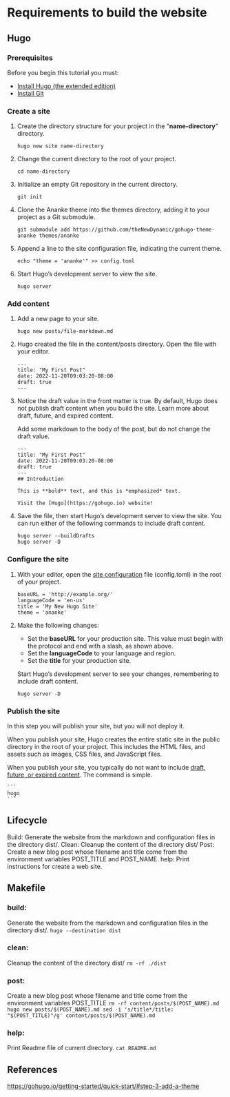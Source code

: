 # Requirements to build the website
## Hugo
### Prerequisites 
Before you begin this tutorial you must:
* <a href="https://gohugo.io/installation/">Install Hugo (the extended edition)</a>
* <a href="https://git-scm.com/book/en/v2/Getting-Started-Installing-Git">Install Git</a>

### Create a site
1. Create the directory structure for your project in the "**name-directory**" directory.
    ```
    hugo new site name-directory
    ```
2. Change the current directory to the root of your project.
    ```
    cd name-directory
    ```
3. Initialize an empty Git repository in the current directory.
    ```
    git init
    ```
4. Clone the Ananke theme into the themes directory, adding it to your project as a Git submodule.
    ```
    git submodule add https://github.com/theNewDynamic/gohugo-theme-ananke themes/ananke
    ```
5. Append a line to the site configuration file, indicating the current theme.
    ```
    echo "theme = 'ananke'" >> config.toml
    ```
6. Start Hugo’s development server to view the site.
    ```
    hugo server
    ```

### Add content
1. Add a new page to your site.
    ```
    hugo new posts/file-markdown.md
    ```
2. Hugo created the file in the content/posts directory. Open the file with your editor.
    ```
    ---
    title: "My First Post"
    date: 2022-11-20T09:03:20-08:00
    draft: true
    ---
    ```
3. Notice the draft value in the front matter is true. By default, Hugo does not publish draft content when you build the site. Learn more about draft, future, and expired content.
    
    Add some markdown to the body of the post, but do not change the draft value.
    ```
    ---
    title: "My First Post"
    date: 2022-11-20T09:03:20-08:00
    draft: true
    ---
    ## Introduction

    This is **bold** text, and this is *emphasized* text.

    Visit the [Hugo](https://gohugo.io) website!
    ```
4. Save the file, then start Hugo’s development server to view the site. You can run either of the following commands to include draft content.
    ```
    hugo server --buildDrafts
    hugo server -D
    ```
### Configure the site
1. With your editor, open the <a href="https://gohugo.io/getting-started/usage/#draft-future-and-expired-content">site configuration</a> file (config.toml) in the root of your project.
    ```
    baseURL = 'http://example.org/'
    languageCode = 'en-us'
    title = 'My New Hugo Site'
    theme = 'ananke'
    ```
2. Make the following changes:
    * Set the **baseURL** for your production site. This value must begin with the protocol and end with a slash, as shown above.
    * Set the **languageCode** to your language and region.
    * Set the **title** for your production site.

    Start Hugo’s development server to see your changes, remembering to include draft content.
    ```
    hugo server -D
    ```
### Publish the site
In this step you will publish your site, but you will not deploy it.

When you publish your site, Hugo creates the entire static site in the public directory in the root of your project. This includes the HTML files, and assets such as images, CSS files, and JavaScript files.

When you publish your site, you typically do not want to include <a href="https://gohugo.io/getting-started/usage/#draft-future-and-expired-content">draft, future, or expired content</a>. The command is simple.

    ```
    hugo
    ```

## Lifecycle
Build: Generate the website from the markdown and configuration files in the directory dist/.
Clean: Cleanup the content of the directory dist/
Post: Create a new blog post whose filename and title come from the environment variables POST_TITLE and POST_NAME.
help: Print instructions for create a web site.

## Makefile
### build:
Generate the website from the markdown and configuration files in the directory dist/.
    ```
    hugo --destination dist
    ```
### clean:
Cleanup the content of the directory dist/
    ```
    rm -rf ./dist
    ```
### post:
Create a new blog post whose filename and title come from the environment variables POST_TITLE
    ```
    rm -rf content/posts/$(POST_NAME).md
    hugo new posts/$(POST_NAME).md
    sed -i 's/title*/title: "$(POST_TITLE)"/g' content/posts/$(POST_NAME).md
    ```
### help:
Print Readme file of current directory.
    ```
    cat README.md
    ```

## References
<a href="https://gohugo.io/getting-started/quick-start/#step-3-add-a-theme">https://gohugo.io/getting-started/quick-start/#step-3-add-a-theme</a>
